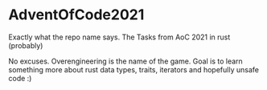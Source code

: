 # AdventOfCode2021

Exactly what the repo name says. The Tasks from AoC 2021 in rust (probably)

No excuses. Overengineering is the name of the game. 
Goal is to learn something more about rust data types, traits, iterators and hopefully unsafe code :)
